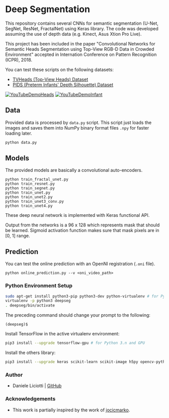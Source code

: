 # Deep Segmentation

This repository contains several CNNs for semantic segmentation (U-Net, SegNet, ResNet, FractalNet) using Keras library.
The code was developed assuming the use of depth data (e.g. Kinect, Asus Xtion Pro Live).

This project has been included in the paper "Convolutional Networks for Semantic Heads Segmentation using Top-View RGB-D Data in Crowded Environment" accepted in Internation Conference on Pattern Recognition (ICPR), 2018.

You can test these scripts on the following datasets:

* [TVHeads (Top-View Heads) Dataset](http://vrai.dii.univpm.it/tvheads-dataset)
* [PIDS (Preterm Infants' Depth Silhouette) Dataset](http://vrai.dii.univpm.it/pids-dataset)

[![YouTubeDemoHeads](https://img.youtube.com/vi/MWjcW-3A5-I/0.jpg)](https://www.youtube.com/watch?v=MWjcW-3A5-I)
[![YouTubeDemoInfant](https://img.youtube.com/vi/_GCnkUXPTJk/0.jpg)](https://www.youtube.com/watch?v=_GCnkUXPTJk)

## Data
Provided data is processed by `data.py` script. This script just loads the images and saves them into NumPy binary format files `.npy` for faster loading later.

```bash
python data.py
```
## Models
The provided models are basically a convolutional auto-encoders.
```
python train_fractal_unet.py
python train_resnet.py
python train_segnet.py
python train_unet.py
python train_unet2.py
python train_unet3_conv.py
python train_unet4.py
```
These deep neural network is implemented with Keras functional API.

Output from the networks is a 96 x 128 which represents mask that should be learned. Sigmoid activation function makes sure that mask pixels are in [0, 1] range.

## Prediction

You can test the online prediction with an OpenNI registration (`.oni` file).
```
python online_prediction.py --v <oni_video_path>
```

### Python Environment Setup

```bash
sudo apt-get install python3-pip python3-dev python-virtualenv # for Python 3.n
virtualenv -p python3 deepseg
. deepseg/bin/activate
```

The preceding command should change your prompt to the following:

```
(deepseg)$ 
```
Install TensorFlow in the active virtualenv environment:

```bash
pip3 install --upgrade tensorflow-gpu # for Python 3.n and GPU
```

Install the others library:

```bash
pip3 install --upgrade keras scikit-learn scikit-image h5py opencv-python primesense
```

### Author
* Daniele Liciotti | [GitHub](https://github.com/danielelic)

### Acknowledgements
* This work is partially inspired by the work of [jocicmarko](https://github.com/jocicmarko).
